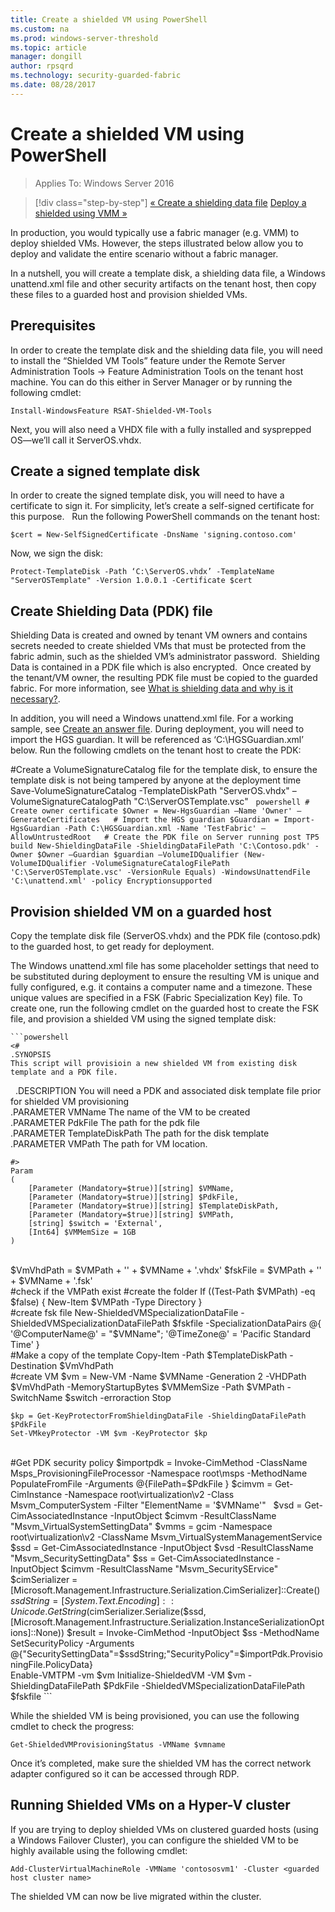 ```yaml
---
title: Create a shielded VM using PowerShell
ms.custom: na
ms.prod: windows-server-threshold
ms.topic: article
manager: dongill
author: rpsqrd
ms.technology: security-guarded-fabric
ms.date: 08/28/2017
---
```


# Create a shielded VM using PowerShell

>Applies To: Windows Server 2016

>[!div class="step-by-step"]
[« Create a shielding data file](guarded-fabric-tenant-creates-shielding-data.md)
[Deploy a shielded using VMM »](guarded-fabric-tenant-deploys-shielded-vm-using-vmm.md)

In production, you would typically use a fabric manager (e.g. VMM) to deploy shielded VMs. 
However, the steps illustrated below allow you to deploy and validate the entire scenario without a fabric manager.

In a nutshell, you will create a template disk, a shielding data file, a Windows unattend.xml file and other security artifacts on the tenant host, then copy these files to a guarded host and provision shielded VMs.

## Prerequisites
In order to create the template disk and the shielding data file, you will need to install the “Shielded VM Tools” feature under the Remote Server Administration Tools -> Feature Administration Tools on the tenant host machine. You can do this either in Server Manager or by running the following cmdlet:

    Install-WindowsFeature RSAT-Shielded-VM-Tools
    
Next, you will also need a VHDX file with a fully installed and sysprepped OS—we’ll call it ServerOS.vhdx.

## Create a signed template disk

In order to create the signed template disk, you will need to have a certificate to sign it. 
For simplicity, let’s create a self-signed certificate for this purpose.  
Run the following PowerShell commands on the tenant host:

    $cert = New-SelfSignedCertificate -DnsName 'signing.contoso.com'
    
Now, we sign the disk:

    Protect-TemplateDisk -Path ‘C:\ServerOS.vhdx’ -TemplateName "ServerOSTemplate" -Version 1.0.0.1 -Certificate $cert

## Create Shielding Data (PDK) file

Shielding Data is created and owned by tenant VM owners and contains secrets needed to create shielded VMs that must be protected from the fabric admin, such as the shielded VM’s administrator password.  
Shielding Data is contained in a PDK file which is also encrypted.  
Once created by the tenant/VM owner, the resulting PDK file must be copied to the guarded fabric. 
For more information, see [What is shielding data and why is it necessary?](guarded-fabric-and-shielded-vms.md#what-is-shielding-data-and-why-is-it-necessary).

In addition, you will need a Windows unattend.xml file. For a working sample, see [Create an answer file](guarded-fabric-tenant-creates-shielding-data.md#create-an-answer-file).
During deployment, you will need to import the HGS guardian. It will be referenced as ‘C:\HGSGuardian.xml’ below.
Run the following cmdlets on the tenant host to create the PDK:

#Create a VolumeSignatureCatalog file for the template disk, to ensure the template disk is not being tampered by anyone at the deployment time
Save-VolumeSignatureCatalog -TemplateDiskPath "ServerOS.vhdx" –VolumeSignatureCatalogPath "C:\ServerOSTemplate.vsc"
 
    ```powershell
    # Create owner certificate
    $Owner = New-HgsGuardian –Name 'Owner' –GenerateCertificates
 
    # Import the HGS guardian
    $Guardian = Import-HgsGuardian -Path C:\HGSGuardian.xml -Name 'TestFabric' –AllowUntrustedRoot
 
    # Create the PDK file on Server running post TP5 build
    New-ShieldingDataFile -ShieldingDataFilePath 'C:\Contoso.pdk' -Owner $Owner –Guardian $guardian –VolumeIDQualifier (New-VolumeIDQualifier -VolumeSignatureCatalogFilePath 'C:\ServerOSTemplate.vsc' -VersionRule Equals) -WindowsUnattendFile 'C:\unattend.xml' -policy Encryptionsupported
    ```
    
## Provision shielded VM on a guarded host
Copy the template disk file (ServerOS.vhdx) and the PDK file (contoso.pdk) to the guarded host, to get ready for deployment.

The Windows unattend.xml file has some placeholder settings that need to be substituted during deployment to ensure the resulting VM is unique and fully configured, e.g. it contains a computer name and a timezone. These unique values are specified in a FSK (Fabric Specialization Key) file. To create one, run the following cmdlet on the guarded host to create the FSK file, and provision a shielded VM using the signed template disk:

    ```powershell
    <#
    .SYNOPSIS
    This script will provisioin a new shielded VM from existing disk template and a PDK file.   
 
    .DESCRIPTION
    You will need a PDK and associated disk template file prior for shielded VM provisioning
    
    .PARAMETER VMName
    The name of the VM to be created
    
    .PARAMETER PdkFile
    The path for the pdk file
    
    .PARAMETER TemplateDiskPath
    The path for the disk template
    
    .PARAMETER VMPath
    The path for VM location.
    
    #>
    Param
    (
        [Parameter (Mandatory=$true)][string] $VMName,
        [Parameter (Mandatory=$true)][string] $PdkFile,
        [Parameter (Mandatory=$true)][string] $TemplateDiskPath,
        [Parameter (Mandatory=$true)][string] $VMPath,
        [string] $switch = 'External',
        [Int64] $VMMemSize = 1GB
    )
    
    $VmVhdPath = $VMPath + '\' + $VMName + '.vhdx'
    $fskFile = $VMPath + '\' + $VMName + '.fsk'
    
    #check if the VMPath exist
    #create the folder
    If ((Test-Path $VMPath) -eq $false) 
    {
        New-Item $VMPath -Type Directory
    }
    
    #create fsk file
    New-ShieldedVMSpecializationDataFile -ShieldedVMSpecializationDataFilePath $fskfile -SpecializationDataPairs @{ '@ComputerName@' = "$VMName"; '@TimeZone@' = 'Pacific Standard Time' }
    
    #Make a copy of the template
    Copy-Item -Path $TemplateDiskPath -Destination $VmVhdPath
    
    #create VM
    $vm = New-VM -Name $VMName -Generation 2 -VHDPath $VmVhdPath -MemoryStartupBytes $VMMemSize -Path $VMPath -SwitchName $switch -erroraction Stop
    
    $kp = Get-KeyProtectorFromShieldingDataFile -ShieldingDataFilePath $PdkFile
    Set-VMkeyProtector -VM $vm -KeyProtector $kp
    
    #Get PDK security policy
    $importpdk = Invoke-CimMethod -ClassName  Msps_ProvisioningFileProcessor -Namespace root\msps -MethodName PopulateFromFile -Arguments @{FilePath=$PdkFile }
    $cimvm = Get-CimInstance  -Namespace root\virtualization\v2 -Class Msvm_ComputerSystem -Filter "ElementName = '$VMName'"
     
    $vsd = Get-CimAssociatedInstance -InputObject $cimvm -ResultClassName "Msvm_VirtualSystemSettingData"
    $vmms = gcim -Namespace root\virtualization\v2 -ClassName Msvm_VirtualSystemManagementService
    $ssd = Get-CimAssociatedInstance -InputObject $vsd -ResultClassName "Msvm_SecuritySettingData"
    $ss = Get-CimAssociatedInstance -InputObject $cimvm -ResultClassName "Msvm_SecuritySErvice"
    $cimSerializer = [Microsoft.Management.Infrastructure.Serialization.CimSerializer]::Create()
    $ssdString = [System.Text.Encoding]::Unicode.GetString($cimSerializer.Serialize($ssd, [Microsoft.Management.Infrastructure.Serialization.InstanceSerializationOptions]::None))
    $result = Invoke-CimMethod -InputObject $ss -MethodName SetSecurityPolicy -Arguments @{"SecuritySettingData"=$ssdString;"SecurityPolicy"=$importPdk.ProvisioningFile.PolicyData}
    
    Enable-VMTPM -vm $vm
    Initialize-ShieldedVM -VM $vm -ShieldingDataFilePath $PdkFile -ShieldedVMSpecializationDataFilePath $fskfile
    ```
    
While the shielded VM is being provisioned, you can use the following cmdlet to check the progress:

    Get-ShieldedVMProvisioningStatus -VMName $vmname

Once it’s completed, make sure the shielded VM has the correct network adapter configured so it can be accessed through RDP.

## Running Shielded VMs on a Hyper-V cluster

If you are trying to deploy shielded VMs on clustered guarded hosts (using a Windows Failover Cluster), you can configure the shielded VM to be highly available using the following cmdlet:

    Add-ClusterVirtualMachineRole -VMName 'contososvm1' -Cluster <guarded host cluster name>
    
The shielded VM can now be live migrated within the cluster.